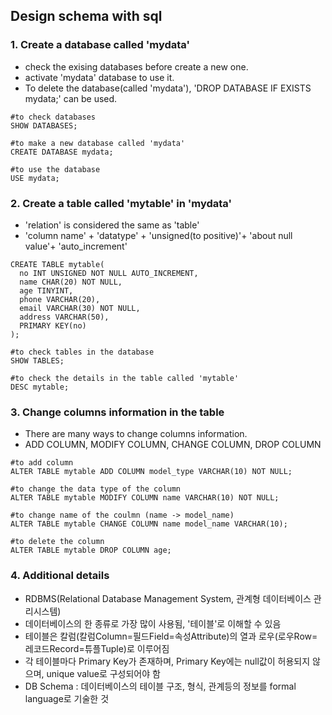  Design schema with sql
-----------------------------

### 1. Create a database called 'mydata'
  + check the exising databases before create a new one.
  + activate 'mydata' database to use it.
  + To delete the database(called 'mydata'), 'DROP DATABASE IF EXISTS mydata;' can be used.
~~~  
#to check databases
SHOW DATABASES;

#to make a new database called 'mydata'
CREATE DATABASE mydata;

#to use the database 
USE mydata;
~~~

### 2. Create a table called 'mytable' in 'mydata'
  + 'relation' is considered the same as 'table'
  + 'column name' + 'datatype' + 'unsigned(to positive)'+ 'about null value'+ 'auto_increment'
~~~
CREATE TABLE mytable(
  no INT UNSIGNED NOT NULL AUTO_INCREMENT,
  name CHAR(20) NOT NULL,
  age TINYINT,
  phone VARCHAR(20),
  email VARCHAR(30) NOT NULL,
  address VARCHAR(50),
  PRIMARY KEY(no)
);

#to check tables in the database
SHOW TABLES;

#to check the details in the table called 'mytable'
DESC mytable;
~~~

### 3. Change columns information in the table 
  + There are many ways to change columns information.
  + ADD COLUMN, MODIFY COLUMN, CHANGE COLUMN, DROP COLUMN
~~~
#to add column
ALTER TABLE mytable ADD COLUMN model_type VARCHAR(10) NOT NULL;

#to change the data type of the column
ALTER TABLE mytable MODIFY COLUMN name VARCHAR(10) NOT NULL;

#to change name of the coulmn (name -> model_name)
ALTER TABLE mytable CHANGE COLUMN name model_name VARCHAR(10);

#to delete the column
ALTER TABLE mytable DROP COLUMN age;
~~~
### 4. Additional details
  + RDBMS(Relational Database Management System, 관계형 데이터베이스 관리시스템) 
  + 데이터베이스의 한 종류로 가장 많이 사용됨, '테이블'로 이해할 수 있음
  + 테이블은 칼럼(칼럼Column=필드Field=속성Attribute)의 열과 로우(로우Row=레코드Record=튜플Tuple)로 이루어짐
  + 각 테이블마다 Primary Key가 존재하며, Primary Key에는 null값이 허용되지 않으며, unique value로 구성되어야 함 
  + DB Schema : 데이터베이스의 테이블 구조, 형식, 관계등의 정보를 formal language로 기술한 것





